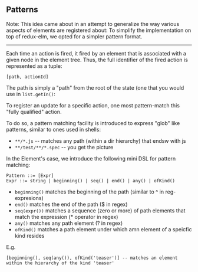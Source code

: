 ## Patterns

Note: This idea came about in an attempt to generalize the way various aspects of elements are registered about:
To simplify the implementation on top of redux-elm, we opted for a simpler pattern format.

---

Each time an action is fired, it fired by an element that is associated with a given node in the element tree. Thus,
the full identifier of the fired action is represented as a tuple:

    [path, actionId]

The path is simply a "path" from the root of the state (one that you would use in `list.getIn()`:

To register an update for a specific action, one most pattern-match this "fully qualified" action.

To do so, a pattern matching facility is introduced to express "glob" like patterns, similar to ones used in shells:

- `**/*.js` -- matches any path (within a dir hierarchy) that endsw with js
- `**/test/**/*.spec` -- you get the picture

In the Element's case, we introduce the following mini DSL for pattern matching:

    Pattern ::= [Expr]
    Expr ::= string | beginning() | seq() | end() | any() | ofKind()


- `beginning()` matches the beginning of the path (similar to ^ in reg-expresions)
- `end()` matches the end of the path ($ in regex)
- `seq(expr())` matches a sequence (zero or more) of path elements that match the expression (* operator in regex)
- `any()`  matches any path element (? in regex)
- `ofKind()` matches a path element under which amn element of a speicfic kind resides

E.g.

    [beginning(), seq(any()), ofKind('teaser')] -- matches an element within the hierarchy of the kind 'teaser'
